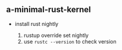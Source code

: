## a-minimal-rust-kernel
- install rust nightly
    
    1. rustup override set nightly
    2. use `rustc --version` to check version
